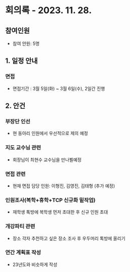 # 회의록 - 2023. 11. 28.
## 참여인원
* 참여 안원: 5명

## 1. 일정 안내
### 면접
* 면접기간 : 3월 5일(화) ~ 3월 6일(수), 2일간 진행

## 2. 안건
### 부장단 인선
* 현 동아리 인원에서 우선적으로 제의 예정

### 지도 교수님 관련
* 회장님이 최현수 교수님을 만나뵐예정

### 면접 관련
* 현재 면접 담당 인원: 이형진, 김영진, 김태형 (추가 예정)

### 인원조사(복학+휴학+TCP 신규화 밑작업)
* 재학생 톡방에 복학생 먼저 초대한 후 신규 인원 초대

### 개강파티 관련
* 장소 각자 추천하고 싶은 장소 조사 후 우두머리 톡방에 올리기

### 연간 계획표 작성
* 23년도와 비슷하게 작성
